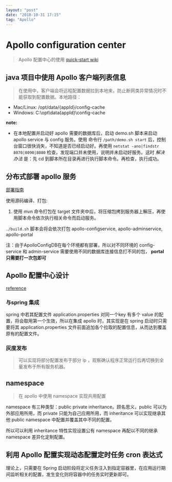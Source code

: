```yaml
---
layout: "post"
date: "2018-10-31 17:15"
tag: "Apollo"
---
```


# Apollo configuration center

> Apollo 配置中心的使用 [quick-start wiki](https://github.com/ctripcorp/apollo/wiki/Quick-Start)

## java 项目中使用 Apollo 客户端列表信息

> 在使用中，客户端会将远程配置数据拉到本地来，防止断网类异常情况时不能获取到配置数据。本地路径：

- Mac/Linux: /opt/data/{appId}/config-cache
- Windows: C:\opt\data\{appId}\config-cache

**note:**

- 在本地配置并启动好 apollo 需要的数据库后，启动 demo.sh 脚本来启动 apollo service 与 config 服务。使用 命令行 `/path/demo.sh start` 后，控制台窗口很快消失，不知道是否已经启动好。再使用 `netstat -ano|findstr 8070|8090|8080` 检查，发现端口并未使用，说明并未启动好服务。这时 _解决办法_ 是：先 cd 到脚本所在目录再进行执行脚本命令。再检查，执行成功。

## 分布式部署 apollo 服务

[部署指南]( https://github.com/ctripcorp/apollo/wiki/%E5%88%86%E5%B8%83%E5%BC%8F%E9%83%A8%E7%BD%B2%E6%8C%87%E5%8D%97#2121-%E4%BB%8E%E5%88%AB%E7%9A%84%E7%8E%AF%E5%A2%83%E5%AF%BC%E5%85%A5apolloconfigdb%E7%9A%84%E9%A1%B9%E7%9B%AE%E6%95%B0%E6%8D%AE)

使用源码编译、打包:

1. 使用 mvn 命令打包在 target 文件夹中后，将压缩包拷到服务器上解压，再使用脚本命令依次执行相关命令而启动服务。

`./build.sh` 脚本会将会依次打包 apollo-configservice, apollo-adminservice, apollo-portal

注：由于ApolloConfigDB在每个环境都有部署，所以对不同环境的 config-service 和 admin-service 需要使用不同的数据库连接信息打不同的包， **portal只需要打一次包即可**

## Apollo 配置中心设计

[reference](https://github.com/ctripcorp/apollo/wiki/Apollo%E9%85%8D%E7%BD%AE%E4%B8%AD%E5%BF%83%E8%AE%BE%E8%AE%A1)

### 与spring 集成

spring 中若其配置文件 application.properties 对同一个key 有多个 value 的配置，将会取用第一个生效，所以在集成 apollo 时，其实现是在 spring 启动时只需要将其 application.properties 文件前面追加各个拉取的配置信息，从而达到覆盖原有的配置文件。

### 灰度发布

> 可以实现将部分配置发布于部分 ip ，观察确认程序正常运行后再切换到全量发布于所有服务机器。

## namespace

> 在 apollo 中使用 namespace 实现共用配置

namespace 有三种类型：public private inheritance。顾名思义，public 可以为外部应用所用，而 private 只能为自己应用所用，而 inheritance 可以实现继承其他 public namespace 中配置并覆盖其中不同的配置。

所以可以利用 inheritance 特性实现设置公有 namespace 再配以不同的继承 namespace 差异化定制配置。

## 利用 Apollo 配置实现动态配置定时任务 cron 表达式

理论上，只需要在 Spring 启动阶段将定义任务注入到指定容器里，在应用运行期间监听相关的配置，发生变化则将容器中的任务实时更新即可。
